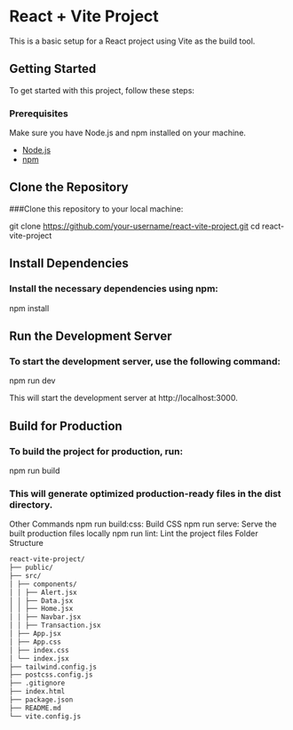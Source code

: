 # React + Vite Project

This is a basic setup for a React project using Vite as the build tool.

## Getting Started

To get started with this project, follow these steps:

### Prerequisites

Make sure you have Node.js and npm installed on your machine.

- [Node.js](https://nodejs.org/en/)
- [npm](https://www.npmjs.com/get-npm)

## Clone the Repository

###Clone this repository to your local machine:

git clone https://github.com/your-username/react-vite-project.git
cd react-vite-project

## Install Dependencies
### Install the necessary dependencies using npm:

npm install

## Run the Development Server
### To start the development server, use the following command:

npm run dev

This will start the development server at http://localhost:3000.

## Build for Production
### To build the project for production, run:

npm run build

### This will generate optimized production-ready files in the dist directory.

Other Commands
npm run build:css: Build CSS
npm run serve: Serve the built production files locally
npm run lint: Lint the project files
Folder Structure
```bash 
react-vite-project/
├── public/
├── src/
│ ├── components/
│ │ ├── Alert.jsx
│ │ ├── Data.jsx
│ │ ├── Home.jsx
│ │ ├── Navbar.jsx
│ │ ├── Transaction.jsx
│ ├── App.jsx
│ ├── App.css
│ ├── index.css
│ └── index.jsx
├── tailwind.config.js
├── postcss.config.js
├── .gitignore
├── index.html
├── package.json
├── README.md
└── vite.config.js
